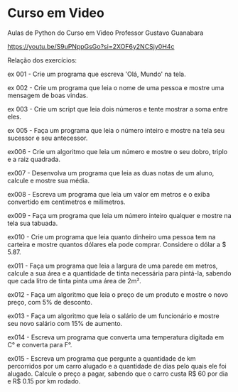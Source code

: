 # Curso em Video
 Aulas de Python do Curso em Video
 Professor Gustavo Guanabara
 
 https://youtu.be/S9uPNppGsGo?si=2XOF6y2NCSjy0H4c

 Relação dos exercícios:
 
 ex 001 - Crie um programa que escreva 'Olá, Mundo' na tela.
 
 ex 002 - Crie um programa que leia o nome de uma pessoa e mostre uma mensagem de boas vindas.
 
 ex 003 - Crie um script que leia dois números e tente mostrar a soma entre eles.
 
 ex 005 - Faça um programa que leia o número inteiro e mostre na tela seu sucessor e seu antecessor.

 ex006 - Crie um algoritmo que leia um número e mostre o seu dobro, triplo e a raiz quadrada.

 ex007 - Desenvolva um programa que leia as duas notas de um aluno, calcule e mostre sua média.

 ex008 - Escreva um programa que leia um valor em metros e o exiba convertido em centimetros e milímetros.

 ex009 - Faça um programa que leia um número inteiro qualquer e mostre na tela sua tabuada.

 ex010 - Crie um programa que leia quanto dinheiro uma pessoa tem na carteira e mostre quantos dólares ela pode comprar. Considere o dólar a $ 5.87.

 ex011 - Faça um programa que leia a largura de uma parede em metros, calcule a sua área e a quantidade de tinta necessária para pintá-la, sabendo que cada litro de tinta pinta uma área de 2m².

 ex012 - Faça um algoritmo que leia o preço de um produto e mostre o novo preço, com 5% de desconto.

 ex013 - Faça um algoritmo que leia o salário de um funcionário e mostre seu novo salário com 15% de aumento.

 ex014 - Escreva um programa que converta uma temperatura digitada em C° e converta para F°.

 ex015 - Escreva um programa que pergunte a quantidade de km percorridos por um carro alugado e a quantidade de dias pelo quais ele foi alugado. Calcule o preço a pagar, sabendo que o carro custa R$ 60 por dia e R$ 0.15 por km rodado.